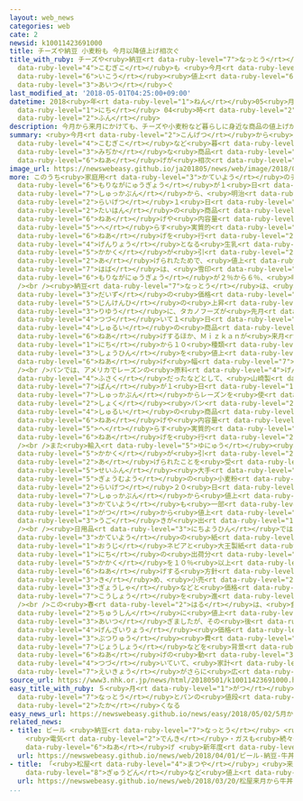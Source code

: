 ```yaml
---
layout: web_news
categories: web
cate: 2
newsid: k10011423691000
title: チーズや納豆 小麦粉も 今月以降値上げ相次ぐ
title_with_ruby: チーズや<ruby>納豆<rt data-ruby-level="7">なっとう</rt></ruby> <ruby>小麦粉<rt
  data-ruby-level="4">こむぎこ</rt></ruby>も <ruby>今月<rt data-ruby-level="2">こんげつ</rt></ruby><ruby>以降<rt
  data-ruby-level="6">いこう</rt></ruby><ruby>値上<rt data-ruby-level="6">ねあ</rt></ruby>げ<ruby>相次<rt
  data-ruby-level="3">あいつ</rt></ruby>ぐ
last_modified_at: '2018-05-01T04:25:00+09:00'
datetime: 2018<ruby>年<rt data-ruby-level="1">ねん</rt></ruby>05<ruby>月<rt data-ruby-level="1">がつ</rt></ruby>01<ruby>日<rt
  data-ruby-level="1">にち</rt></ruby> 04<ruby>時<rt data-ruby-level="2">じ</rt></ruby>25<ruby>分<rt
  data-ruby-level="2">ふん</rt></ruby>
description: 今月から来月にかけても、チーズや小麦粉など暮らしに身近な商品の値上げが相次ぎます。
summary: <ruby>今月<rt data-ruby-level="2">こんげつ</rt></ruby>から<ruby>来月<rt data-ruby-level="2">らいげつ</rt></ruby>にかけても、チーズや<ruby>小麦粉<rt
  data-ruby-level="4">こむぎこ</rt></ruby>など<ruby>暮<rt data-ruby-level="6">く</rt></ruby>らしに<ruby>身近<rt
  data-ruby-level="3">みぢか</rt></ruby>な<ruby>商品<rt data-ruby-level="3">しょうひん</rt></ruby>の<ruby>値上<rt
  data-ruby-level="6">ねあ</rt></ruby>げが<ruby>相次<rt data-ruby-level="3">あいつ</rt></ruby>ぎます。
image_url: https://newswebeasy.github.io/ja201805/news/web/image/2018/05/01/K10011423691_1805010018_1805010425_01_02.jpg
more: このうち<ruby>家庭用<rt data-ruby-level="3">かていよう</rt></ruby>のチーズは、<ruby>雪印<rt data-ruby-level="4">ゆきじるし</rt></ruby>メグミルクと<ruby>森永乳業<rt
  data-ruby-level="6">もりながにゅうぎょう</rt></ruby>が１<ruby>日<rt data-ruby-level="1">にち</rt></ruby>の<ruby>出荷分<rt
  data-ruby-level="7">しゅっかぶん</rt></ruby>から、<ruby>明治<rt data-ruby-level="4">めいじ</rt></ruby>が<ruby>来月<rt
  data-ruby-level="2">らいげつ</rt></ruby>１<ruby>日<rt data-ruby-level="1">にち</rt></ruby>から、いずれも<ruby>大半<rt
  data-ruby-level="2">たいはん</rt></ruby>の<ruby>商品<rt data-ruby-level="3">しょうひん</rt></ruby>で、<ruby>値上<rt
  data-ruby-level="6">ねあ</rt></ruby>げや<ruby>内容量<rt data-ruby-level="5">ないようりょう</rt></ruby>を<ruby>減<rt
  data-ruby-level="5">へ</rt></ruby>らす<ruby>実質的<rt data-ruby-level="5">じっしつてき</rt></ruby>な<ruby>値上<rt
  data-ruby-level="6">ねあ</rt></ruby>げを<ruby>行<rt data-ruby-level="2">おこな</rt></ruby>います。<ruby>原料<rt
  data-ruby-level="4">げんりょう</rt></ruby>となる<ruby>生乳<rt data-ruby-level="6">せいにゅう</rt></ruby>の<ruby>価格<rt
  data-ruby-level="5">かかく</rt></ruby>が<ruby>引<rt data-ruby-level="2">ひ</rt></ruby>き<ruby>上<rt
  data-ruby-level="2">あ</rt></ruby>げられたためで、<ruby>値上<rt data-ruby-level="6">ねあ</rt></ruby>げ<ruby>幅<rt
  data-ruby-level="7">はば</rt></ruby>は、<ruby>雪印<rt data-ruby-level="4">ゆきじるし</rt></ruby>メグミルクが４％から１７％、<ruby>森永乳業<rt
  data-ruby-level="6">もりながにゅうぎょう</rt></ruby>が２％から６％、<ruby>明治<rt data-ruby-level="4">めいじ</rt></ruby>が４％から１１％となっています。<br
  /><br /><ruby>納豆<rt data-ruby-level="7">なっとう</rt></ruby>は、<ruby>原料<rt data-ruby-level="4">げんりょう</rt></ruby>の<ruby>大豆<rt
  data-ruby-level="3">だいず</rt></ruby>の<ruby>価格<rt data-ruby-level="5">かかく</rt></ruby>や<ruby>人件費<rt
  data-ruby-level="5">じんけんひ</rt></ruby>の<ruby>上昇<rt data-ruby-level="7">じょうしょう</rt></ruby>を<ruby>理由<rt
  data-ruby-level="3">りゆう</rt></ruby>に、タカノフーズが<ruby>先月<rt data-ruby-level="1">せんげつ</rt></ruby>に<ruby>続<rt
  data-ruby-level="4">つづ</rt></ruby>いて１<ruby>日<rt data-ruby-level="1">にち</rt></ruby>から５<ruby>種類<rt
  data-ruby-level="4">しゅるい</rt></ruby>の<ruby>商品<rt data-ruby-level="3">しょうひん</rt></ruby>を<ruby>値上<rt
  data-ruby-level="6">ねあ</rt></ruby>げするほか、Ｍｉｚｋａｎが<ruby>来月<rt data-ruby-level="2">らいげつ</rt></ruby>１<ruby>日<rt
  data-ruby-level="1">にち</rt></ruby>から１０<ruby>種類<rt data-ruby-level="4">しゅるい</rt></ruby>の<ruby>商品<rt
  data-ruby-level="3">しょうひん</rt></ruby>を<ruby>値上<rt data-ruby-level="6">ねあ</rt></ruby>げします。いずれも<ruby>値上<rt
  data-ruby-level="6">ねあ</rt></ruby>げ<ruby>幅<rt data-ruby-level="7">はば</rt></ruby>は１０％から２０％です。<br
  /><br />パンでは、アメリカでレーズンの<ruby>原料<rt data-ruby-level="4">げんりょう</rt></ruby>となるブドウが<ruby>不作<rt
  data-ruby-level="4">ふさく</rt></ruby>だったなどとして、<ruby>山崎製<rt data-ruby-level="7">やまざきせい</rt></ruby><ruby>パン<rt
  data-ruby-level="7">ぱん</rt></ruby>が１<ruby>日<rt data-ruby-level="1">にち</rt></ruby>の<ruby>出荷分<rt
  data-ruby-level="7">しゅっかぶん</rt></ruby>からレーズンを<ruby>使<rt data-ruby-level="3">つか</rt></ruby>った<ruby>食<rt
  data-ruby-level="2">しょく</rt></ruby><ruby>パン<rt data-ruby-level="2">ぱん</rt></ruby>など７<ruby>種類<rt
  data-ruby-level="4">しゅるい</rt></ruby>の<ruby>商品<rt data-ruby-level="3">しょうひん</rt></ruby>で、<ruby>値上<rt
  data-ruby-level="6">ねあ</rt></ruby>げや<ruby>内容量<rt data-ruby-level="5">ないようりょう</rt></ruby>を<ruby>減<rt
  data-ruby-level="5">へ</rt></ruby>らす<ruby>実質的<rt data-ruby-level="5">じっしつてき</rt></ruby>な<ruby>値上<rt
  data-ruby-level="6">ねあ</rt></ruby>げを<ruby>行<rt data-ruby-level="2">おこな</rt></ruby>います。<br
  /><br />また<ruby>輸入<rt data-ruby-level="5">ゆにゅう</rt></ruby><ruby>小麦<rt data-ruby-level="2">こむぎ</rt></ruby>の<ruby>価格<rt
  data-ruby-level="5">かかく</rt></ruby>が<ruby>引<rt data-ruby-level="2">ひ</rt></ruby>き<ruby>上<rt
  data-ruby-level="2">あ</rt></ruby>げられたことを<ruby>受<rt data-ruby-level="3">う</rt></ruby>けて、<ruby>製粉<rt
  data-ruby-level="5">せいふん</rt></ruby><ruby>大手<rt data-ruby-level="1">おおて</rt></ruby>が、<ruby>業務用<rt
  data-ruby-level="5">ぎょうむよう</rt></ruby>の<ruby>小麦粉<rt data-ruby-level="4">こむぎこ</rt></ruby>を<ruby>来月<rt
  data-ruby-level="2">らいげつ</rt></ruby>２０<ruby>日<rt data-ruby-level="1">にち</rt></ruby>の<ruby>出荷分<rt
  data-ruby-level="7">しゅっかぶん</rt></ruby>から<ruby>値上<rt data-ruby-level="6">ねあ</rt></ruby>げするほか、<ruby>家庭用<rt
  data-ruby-level="3">かていよう</rt></ruby>も<ruby>一部<rt data-ruby-level="3">いちぶ</rt></ruby>で７<ruby>月<rt
  data-ruby-level="1">がつ</rt></ruby>から<ruby>値上<rt data-ruby-level="6">ねあ</rt></ruby>げする<ruby>動<rt
  data-ruby-level="3">うご</rt></ruby>きが<ruby>出<rt data-ruby-level="1">で</rt></ruby>ています。<br
  /><br /><ruby>日用品<rt data-ruby-level="3">にちようひん</rt></ruby>では、ティッシュペーパーなどの<ruby>家庭用<rt
  data-ruby-level="3">かていよう</rt></ruby>の<ruby>紙<rt data-ruby-level="2">かみ</rt></ruby>について、<ruby>王子<rt
  data-ruby-level="1">おうじ</rt></ruby>ネピアと<ruby>大王製紙<rt data-ruby-level="5">だいおうせいし</rt></ruby>が１<ruby>日<rt
  data-ruby-level="1">にち</rt></ruby>の<ruby>出荷分<rt data-ruby-level="7">しゅっかぶん</rt></ruby>から<ruby>価格<rt
  data-ruby-level="5">かかく</rt></ruby>を１０％<ruby>以上<rt data-ruby-level="4">いじょう</rt></ruby><ruby>値上<rt
  data-ruby-level="6">ねあ</rt></ruby>げする<ruby>方針<rt data-ruby-level="6">ほうしん</rt></ruby>を<ruby>決<rt
  data-ruby-level="3">き</rt></ruby>め、<ruby>小売<rt data-ruby-level="2">こうり</rt></ruby><ruby>業者<rt
  data-ruby-level="3">ぎょうしゃ</rt></ruby>などと<ruby>価格<rt data-ruby-level="5">かかく</rt></ruby><ruby>交渉<rt
  data-ruby-level="7">こうしょう</rt></ruby>を<ruby>進<rt data-ruby-level="3">すす</rt></ruby>めています。<br
  /><br />この<ruby>春<rt data-ruby-level="2">はる</rt></ruby>は、<ruby>食料品<rt data-ruby-level="4">しょくりょうひん</rt></ruby>を<ruby>中心<rt
  data-ruby-level="2">ちゅうしん</rt></ruby>に<ruby>値上<rt data-ruby-level="6">ねあ</rt></ruby>げが<ruby>相次<rt
  data-ruby-level="3">あいつ</rt></ruby>ぎましたが、その<ruby>後<rt data-ruby-level="2">ご</rt></ruby>も<ruby>原材料<rt
  data-ruby-level="4">げんざいりょう</rt></ruby><ruby>価格<rt data-ruby-level="5">かかく</rt></ruby>や<ruby>物流<rt
  data-ruby-level="3">ぶつりゅう</rt></ruby><ruby>費<rt data-ruby-level="4">ひ</rt></ruby>の<ruby>上昇<rt
  data-ruby-level="7">じょうしょう</rt></ruby>などを<ruby>背景<rt data-ruby-level="6">はいけい</rt></ruby>にした<ruby>値上<rt
  data-ruby-level="6">ねあ</rt></ruby>げの<ruby>動<rt data-ruby-level="3">うご</rt></ruby>きが<ruby>続<rt
  data-ruby-level="4">つづ</rt></ruby>いていて、<ruby>家計<rt data-ruby-level="2">かけい</rt></ruby>への<ruby>影響<rt
  data-ruby-level="7">えいきょう</rt></ruby>がさらに<ruby>広<rt data-ruby-level="2">ひろ</rt></ruby>がりそうです。
source_url: https://www3.nhk.or.jp/news/html/20180501/k10011423691000.html
easy_title_with_ruby: ５<ruby>月<rt data-ruby-level="1">がつ</rt></ruby>からチーズと<ruby>納豆<rt
  data-ruby-level="7">なっとう</rt></ruby>とパンの<ruby>値段<rt data-ruby-level="6">ねだん</rt></ruby>が<ruby>高<rt
  data-ruby-level="2">たか</rt></ruby>くなる
easy_news_url: https://newswebeasy.github.io/news/easy/2018/05/02/5月からチーズと納豆とパンの値段が高くなる
related_news:
- title: ビール <ruby>納豆<rt data-ruby-level="7">なっとう</rt></ruby> <ruby>牛丼<rt data-ruby-level="8">ぎゅうどん</rt></ruby>…
    <ruby>電気<rt data-ruby-level="2">でんき</rt></ruby>・ガスも<ruby>続々<rt data-ruby-level="4">ぞくぞく</rt></ruby><ruby>値上<rt
    data-ruby-level="6">ねあ</rt></ruby>げ <ruby>新年度<rt data-ruby-level="3">しんねんど</rt></ruby>スタート
  url: https://newswebeasy.github.io/news/web/2018/04/01/ビール-納豆-牛丼-電気ガスも続々値上げ-新年度スタート
- title: 「<ruby>松屋<rt data-ruby-level="4">まつや</rt></ruby>」<ruby>来月<rt data-ruby-level="2">らいげつ</rt></ruby>から<ruby>牛丼<rt
    data-ruby-level="8">ぎゅうどん</rt></ruby>など<ruby>値上<rt data-ruby-level="6">ねあ</rt></ruby>げへ
  url: https://newswebeasy.github.io/news/web/2018/03/20/松屋来月から牛丼など値上げへ
...
```

